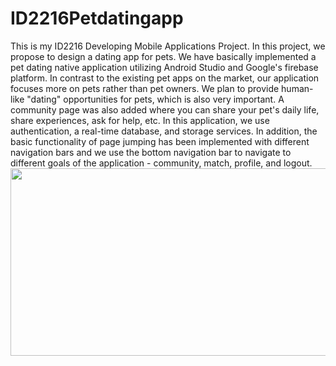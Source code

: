 # ID2216Petdatingapp
This is my ID2216 Developing Mobile Applications Project. 
In this project, we propose to design a dating app for pets. We have basically implemented a pet dating native application utilizing Android Studio and Google's firebase platform. In contrast to the existing pet apps on the market, our application focuses more on pets rather than pet owners. We plan to provide human-like "dating" opportunities for pets, which is also very important. A community page was also added where you can share your pet's daily life, share experiences, ask for help, etc. In this application, we use authentication, a real-time database, and storage services. In addition, the basic functionality of page jumping has been implemented with different navigation bars and we use the bottom navigation bar to navigate to different goals of the application - community, match, profile, and logout.
<img src="images/classification_kiank.png" style="width:600px;height:300px;">

